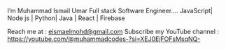  I’m Muhammad Ismail Umar
Full stack Software Engineer....
JavaScript| Node js | Python| Java | React | Firebase

Reach me at : eismaelmohd@gmail.com
Subscribe my YouTube channel : https://youtube.com/@muhammadcodes-?si=XEJ0EjFOFsMsqNQ-

